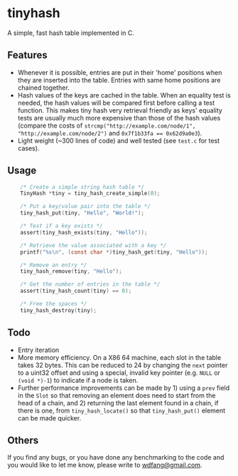 tinyhash
========
A simple, fast hash table implemented in C.

Features
--------

- Whenever it is possible, entries are put in their 'home' positions when they 
are inserted into the table. Entries with same home positions are chained
together.
- Hash values of the keys are cached in the table. When an equality test is 
needed, the hash values will be compared first before calling a test function. 
This makes tiny hash very retrieval friendly as keys' equality tests are usually
much more expensive than those of the hash values (compare the costs of 
`strcmp("http://example.com/node/1", "http://example.com/node/2")` and 
`0x7f1b33fa == 0x62d9a0e3`).
- Light weight (~300 lines of code) and well tested (see `test.c` for test 
cases).


Usage
-----

```c
    /* Create a simple string hash table */
    TinyHash *tiny = tiny_hash_create_simple(0);

    /* Put a key/value pair into the table */
    tiny_hash_put(tiny, "Hello", "World!");

    /* Test if a key exists */
    assert(tiny_hash_exists(tiny, "Hello"));

    /* Retrieve the value associated with a key */
    printf("%s\n", (const char *)tiny_hash_get(tiny, "Hello"));

    /* Remove an entry */
    tiny_hash_remove(tiny, "Hello");

    /* Get the number of entries in the table */
    assert(tiny_hash_count(tiny) == 0);

    /* Free the spaces */
    tiny_hash_destroy(tiny);
```

Todo
----

- Entry iteration
- More memory efficiency. On a X86 64 machine, each slot in the table takes 32
bytes. This can be reduced to 24 by changing the `next` pointer to a uint32 
offset and using a special, invalid key pointer (e.g. `NULL` or `(void *)-1`) to 
indicate if a node is taken.
- Further performance improvements can be made by 1) using a `prev` field in 
the `Slot` so that removing an element does need to start from the head of a
chain, and 2) returning the last element found in a chain, if there is one, from 
`tiny_hash_locate()` so that `tiny_hash_put()` element can be made quicker.

Others
------

If you find any bugs, or you have done any benchmarking to the code and you
would like to let me know, please write to wdfang@gmail.com.

